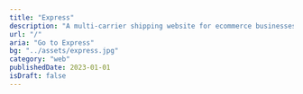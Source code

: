 ```yaml
---
title: "Express"
description: "A multi-carrier shipping website for ecommerce businesses"
url: "/"
aria: "Go to Express"
bg: "../assets/express.jpg"
category: "web"
publishedDate: 2023-01-01
isDraft: false
---
```

